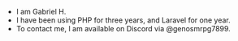 - I am Gabriel H.
- I have been using PHP for three years, and Laravel for one year.
- To contact me, I am available on Discord via @genosmrpg7899.
